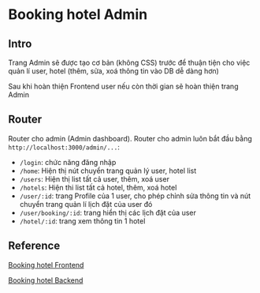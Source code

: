 # Booking hotel Admin

## Intro

Trang Admin sẽ được tạo cơ bản (không CSS) trước để thuận tiện cho việc quản lí user, hotel (thêm, sửa, xoá thông tin vào DB dễ dàng hơn)

Sau khi hoàn thiện Frontend user nếu còn thời gian sẽ hoàn thiện trang Admin

## Router

Router cho admin (Admin dashboard). Router cho admin luôn bắt đầu bằng `http://localhost:3000/admin/...`:

- `/login`: chức năng đăng nhập
- `/home`: Hiện thị nút chuyển trang quản lý user, hotel list
- `/users`: Hiện thị list tất cả user, thêm, xoá user
- `/hotels`: Hiện thi list tất cả hotel, thêm, xoá hotel
- `/user/:id`: trang Profile của 1 user, cho phép chỉnh sửa thông tin và nút chuyển trang quản lí lịch đặt của user đó
- `/user/booking/:id`: trang hiển thị các lịch đặt của user
- `/hotel/:id`: trang xem thông tin 1 hotel

## Reference

[Booking hotel Frontend](https://github.com/congnghiahieu/booking-frontend)

[Booking hotel Backend](https://github.com/congnghiahieu/booking-backend)

